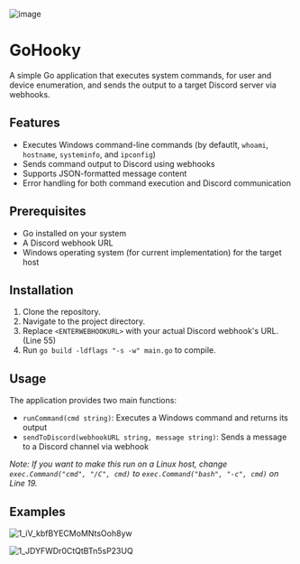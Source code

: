 ![image](https://github.com/user-attachments/assets/5e0c97cb-cbc4-4073-8991-d27843a0c1c2)

# GoHooky

A simple Go application that executes system commands, for user and device enumeration, and sends the output to a target Discord server via webhooks.

## Features

- Executes Windows command-line commands (by defautlt, `whoami`, `hostname`, `systeminfo`, and `ipconfig`)
- Sends command output to Discord using webhooks
- Supports JSON-formatted message content
- Error handling for both command execution and Discord communication

## Prerequisites

- Go installed on your system
- A Discord webhook URL
- Windows operating system (for current implementation) for the target host

## Installation

1. Clone the repository.
2. Navigate to the project directory.
3. Replace `<ENTERWEBHOOKURL>` with your actual Discord webhook's URL. (Line 55)
3. Run `go build -ldflags "-s -w" main.go` to compile.

## Usage

The application provides two main functions:

- `runCommand(cmd string)`: Executes a Windows command and returns its output
- `sendToDiscord(webhookURL string, message string)`: Sends a message to a Discord channel via webhook

*Note: If you want to make this run on a Linux host, change `exec.Command("cmd", "/C", cmd)` to `exec.Command("bash", "-c", cmd)` on Line 19.*

## Examples

![1_iV_kbfBYECMoMNtsOoh8yw](https://github.com/user-attachments/assets/3bd9e55f-3a91-447a-a1e7-757033c531e8)

![1_JDYFWDr0CtQtBTn5sP23UQ](https://github.com/user-attachments/assets/4bec2c85-2bd9-4ade-896e-459ab3e65eb7)
